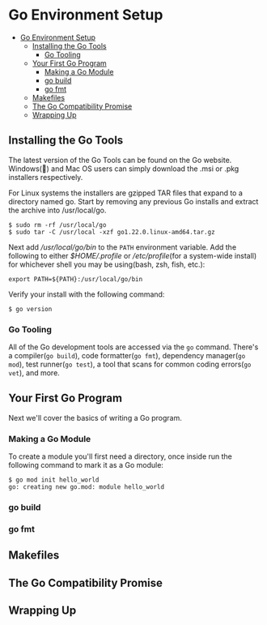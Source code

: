 # Go Environment Setup

<!--toc:start-->
- [Go Environment Setup](#go-environment-setup)
  - [Installing the Go Tools](#installing-the-go-tools)
    - [Go Tooling](#go-tooling)
  - [Your First Go Program](#your-first-go-program)
    - [Making a Go Module](#making-a-go-module)
    - [go build](#go-build)
    - [go fmt](#go-fmt)
  - [Makefiles](#makefiles)
  - [The Go Compatibility Promise](#the-go-compatibility-promise)
  - [Wrapping Up](#wrapping-up)
<!--toc:end-->

## Installing the Go Tools
The latest version of the Go Tools can be found on the Go website. Windows(🙁) and Mac OS users can simply download the .msi or .pkg installers respectively.

For Linux systems the installers are gzipped TAR files that expand to a directory named go. Start by removing any previous Go installs and extract the archive into /usr/local/go.
```
$ sudo rm -rf /usr/local/go
$ sudo tar -C /usr/local -xzf go1.22.0.linux-amd64.tar.gz
```

Next add */usr/local/go/bin* to the `PATH` environment variable. Add the following to either  *$HOME/.profile* or */etc/profile*(for a system-wide install) for whichever shell you may be using(bash, zsh, fish, etc.):
```
export PATH=${PATH}:/usr/local/go/bin
```

Verify your install with the following command:
```
$ go version
```

### Go Tooling
All of the Go development tools are accessed via the `go` command. There's a compiler(`go build`), code formatter(`go fmt`), dependency manager(`go mod`), test runner(`go test`), a tool that scans for common coding errors(`go vet`), and more.

## Your First Go Program
Next we'll cover the basics of writing a Go program.

### Making a Go Module
To create a module you'll first need a directory, once inside run the following command to mark it as a Go module:
```
$ go mod init hello_world
go: creating new go.mod: module hello_world
```


### go build


### go fmt

## Makefiles

## The Go Compatibility Promise

## Wrapping Up
